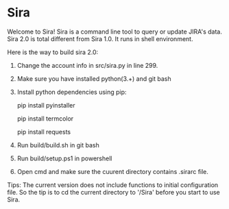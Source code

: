 # Sira
Welcome to Sira! 
Sira is a command line tool to query or update JIRA's data. 
Sira 2.0 is total different from Sira 1.0. It runs in shell environment.

Here is the way to build sira 2.0:
  1. Change the account info in src/sira.py in line 299.
  2. Make sure you have installed python(3.+) and git bash
  3. Install python dependencies using pip:
  
      pip install pyinstaller
      
      pip install termcolor
      
      pip install requests
      
  4. Run build/build.sh in git bash
  5. Run build/setup.ps1 in powershell
  6. Open cmd and make sure the cuurent directory contains .sirarc file.
  
  Tips: The current version does not include functions to initial configuration file. So the tip is to cd the current directory to '/Sira' before you start to use Sira.
